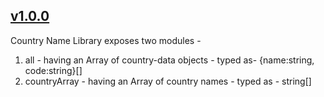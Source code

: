 ## [v1.0.0]()

Country Name Library exposes two modules -

1. all - having an Array of country-data objects - typed as- {name:string, code:string}[]
2. countryArray - having an Array of country names - typed as - string[]
